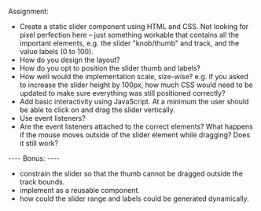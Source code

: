 Assignment:
- Create a static slider component using HTML and CSS. Not looking for pixel perfection here – just something workable that contains all the important elements, e.g. the slider "knob/thumb" and track, and the value labels (0 to 100).
- How do you design the layout?
- How do you opt to position the slider thumb and labels?
- How well would the implementation scale, size-wise? e.g. if you asked to increase the slider height by 100px, how much CSS would need to be updated to make sure everything was still positioned correctly?
- Add basic interactivity using JavaScript. At a minimum the user should be able to click on and drag the slider vertically.
- Use event listeners?
- Are the event listeners attached to the correct elements? What happens if the mouse moves outside of the slider element while dragging? Does it still work?

---- Bonus: ----
- constrain the slider so that the thumb cannot be dragged outside the track bounds.
- implement as a reusable component.
- how could the slider range and labels could be generated dynamically.